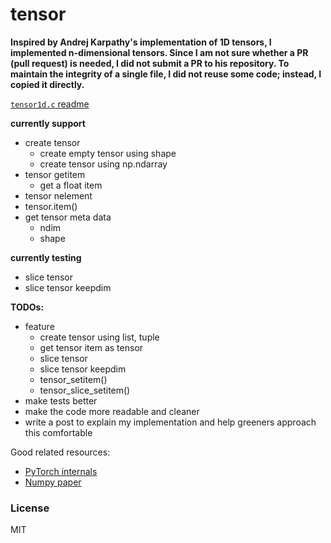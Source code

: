 # tensor

**Inspired by Andrej Karpathy's implementation of 1D tensors,  I implemented n-dimensional tensors. Since I am not sure whether a PR (pull request) is needed, I did not submit a PR to his repository. To maintain the integrity of a single file, I did not reuse some code; instead, I copied it directly.**

[`tensor1d.c` readme](https://github.com/EurekaLabsAI/tensor)


**currently support**

- create tensor
  - create empty tensor using shape
  - create tensor using np.ndarray
- tensor getitem
  - get a float item
- tensor nelement
- tensor.item()
- get tensor meta data
  - ndim
  - shape


**currently testing**

- slice tensor
- slice tensor keepdim


**TODOs:**

- feature
  - create tensor using list, tuple
  - get tensor item as tensor
  - slice tensor
  - slice tensor keepdim
  - tensor_setitem()
  - tensor_slice_setitem()
- make tests better
- make the code more readable and cleaner
- write a post to explain my implementation and help greeners approach this comfortable


Good related resources:
- [PyTorch internals](http://blog.ezyang.com/2019/05/pytorch-internals/)
- [Numpy paper](https://arxiv.org/abs/1102.1523)

### License

MIT